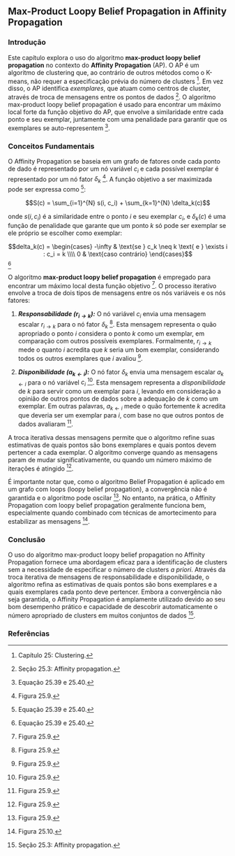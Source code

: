 ## Max-Product Loopy Belief Propagation in Affinity Propagation

### Introdução
Este capítulo explora o uso do algoritmo **max-product loopy belief propagation** no contexto do **Affinity Propagation** (AP). O AP é um algoritmo de clustering que, ao contrário de outros métodos como o K-means, não requer a especificação prévia do número de clusters [^877]. Em vez disso, o AP identifica *exemplares*, que atuam como centros de cluster, através de troca de mensagens entre os pontos de dados [^887]. O algoritmo max-product loopy belief propagation é usado para encontrar um máximo local forte da função objetivo do AP, que envolve a similaridade entre cada ponto e seu exemplar, juntamente com uma penalidade para garantir que os exemplares se auto-representem [^888].

### Conceitos Fundamentais

O Affinity Propagation se baseia em um grafo de fatores onde cada ponto de dado é representado por um nó variável $c_i$ e cada possível exemplar é representado por um nó fator $\delta_k$ [^889]. A função objetivo a ser maximizada pode ser expressa como [^888]:

$$S(c) = \sum_{i=1}^{N} s(i, c_i) + \sum_{k=1}^{N} \delta_k(c)$$

onde $s(i, c_i)$ é a similaridade entre o ponto $i$ e seu exemplar $c_i$, e $\delta_k(c)$ é uma função de penalidade que garante que um ponto $k$ só pode ser exemplar se ele próprio se escolher como exemplar:

$$delta_k(c) = \begin{cases} -\infty & \text{se } c_k \neq k \text{ e } \exists i : c_i = k \\\\ 0 & \text{caso contrário} \end{cases}$$ [^888]

O algoritmo **max-product loopy belief propagation** é empregado para encontrar um máximo local desta função objetivo [^889]. O processo iterativo envolve a troca de dois tipos de mensagens entre os nós variáveis e os nós fatores:

1.  ***Responsabilidade ($r_{i \rightarrow k}$):*** O nó variável $c_i$ envia uma mensagem escalar $r_{i \rightarrow k}$ para o nó fator $\delta_k$ [^889]. Esta mensagem representa o quão apropriado o ponto $i$ considera o ponto $k$ como um exemplar, em comparação com outros possíveis exemplares. Formalmente, $r_{i \rightarrow k}$ mede o quanto $i$ acredita que $k$ seria um bom exemplar, considerando todos os outros exemplares que $i$ avaliou [^889].

2.  ***Disponibilidade ($a_{k \leftarrow i}$):*** O nó fator $\delta_k$ envia uma mensagem escalar $a_{k \leftarrow i}$ para o nó variável $c_i$ [^889]. Esta mensagem representa a *disponibilidade* de $k$ para servir como um exemplar para $i$, levando em consideração a opinião de outros pontos de dados sobre a adequação de $k$ como um exemplar. Em outras palavras, $a_{k \leftarrow i}$ mede o quão fortemente $k$ acredita que deveria ser um exemplar para $i$, com base no que outros pontos de dados avaliaram [^889].

A troca iterativa dessas mensagens permite que o algoritmo refine suas estimativas de quais pontos são bons exemplares e quais pontos devem pertencer a cada exemplar. O algoritmo converge quando as mensagens param de mudar significativamente, ou quando um número máximo de iterações é atingido [^889].

É importante notar que, como o algoritmo Belief Propagation é aplicado em um grafo com loops (loopy belief propagation), a convergência não é garantida e o algoritmo pode oscilar [^889]. No entanto, na prática, o Affinity Propagation com loopy belief propagation geralmente funciona bem, especialmente quando combinado com técnicas de amortecimento para estabilizar as mensagens [^890].

### Conclusão
O uso do algoritmo max-product loopy belief propagation no Affinity Propagation fornece uma abordagem eficaz para a identificação de clusters sem a necessidade de especificar o número de clusters *a priori*. Através da troca iterativa de mensagens de responsabilidade e disponibilidade, o algoritmo refina as estimativas de quais pontos são bons exemplares e a quais exemplares cada ponto deve pertencer. Embora a convergência não seja garantida, o Affinity Propagation é amplamente utilizado devido ao seu bom desempenho prático e capacidade de descobrir automaticamente o número apropriado de clusters em muitos conjuntos de dados [^887].

### Referências
[^877]: Capítulo 25: Clustering.
[^887]: Seção 25.3: Affinity propagation.
[^888]: Equação 25.39 e 25.40.
[^889]: Figura 25.9.
[^890]: Figura 25.10.
<!-- END -->